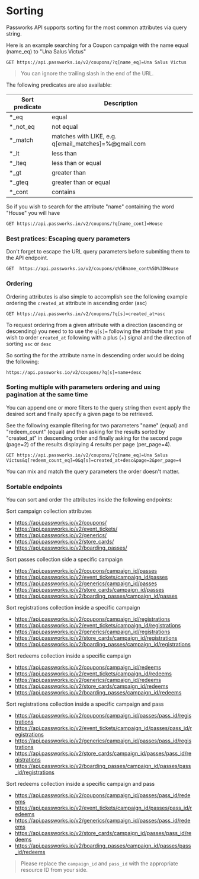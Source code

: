 # Sorting

Passworks API supports sorting for the most common attributes via query string.

Here is an example searching for a Coupon campaign with the name equal (name_eq) to "Una Salus Victus"

```
GET https://api.passworks.io/v2/coupons/?q[name_eq]=Una Salus Victus
```

> You can ignore the trailing slash in the end of the URL.

The following predicates are also available:

| Sort predicate | Description |
|-------|-------|
| *_eq | equal |
| *\_not\_eq | not equal |
| *\_match | matches with LIKE, e.g. q[email_matches]=%@gmail.com |
| *\_lt | less than |
| *\_lteq | less than or equal |
| *\_gt | greater than |
| *\_gteq | greater than or equal |
| *\_cont | contains |

So if you wish to search for the attribute "name" containing the word "House" you will have

```
GET https://api.passworks.io/v2/coupons/?q[name_cont]=House
```

### Best pratices: Escaping query parameters

Don't forget to escape the URL query parameters before submiting them to the API endpoint.

```
GET  https://api.passworks.io/v2/coupons/q%5Bname_cont%5D%3DHouse
```

### Ordering

Ordering attributes is also simple to accomplish see the following example ordering the `created_at` attribute in ascending order (asc)

```
GET https://api.passworks.io/v2/coupons/?q[s]=created_at+asc
```

To request ordering from a given attribute with a direction (ascending or descending) you need to to use the `q[s]=` following the attribute that you wish to order `created_at` following with a plus (+) signal and the direction of sorting `asc` or `desc`

So sorting the for the attribute name in descending order would be doing the following:


```
https://api.passworks.io/v2/coupons/?q[s]=name+desc
```

### Sorting multiple with parameters ordering and using pagination at the same time

You can append one or more filters to the query string then event apply the desired sort and finally specify a given page to be retrieved.

See the following example filtering for two parameters "name" (equal) and "redeem_count" (equal) and then asking for the results sorted by "created_at" in descending order and finally asking for the second page (page=2) of the results displaying 4 results per page (per_page=4).

```
GET https://api.passworks.io/v2/coupons/?q[name_eq]=Una Salus Victus&q[redeem_count_eq]=0&q[s]=created_at+desc&page=2&per_page=4
```

You can mix and match the query parameters the order doesn't matter.


### Sortable endpoints

You can sort and order the attributes inside the following endpoints:

Sort campaign collection attributes

- https://api.passworks.io/v2/coupons/
- https://api.passworks.io/v2/event_tickets/
- https://api.passworks.io/v2/generics/
- https://api.passworks.io/v2/store_cards/
- https://api.passworks.io/v2/boarding_passes/

Sort passes collection side a specific campaign

- https://api.passworks.io/v2/coupons/campaign_id/passes
- https://api.passworks.io/v2/event_tickets/campaign_id/passes
- https://api.passworks.io/v2/generics/campaign_id/passes
- https://api.passworks.io/v2/store_cards/campaign_id/passes
- https://api.passworks.io/v2/boarding_passes/campaign_id/passes

Sort registrations collection inside a specific campaign

- https://api.passworks.io/v2/coupons/campaign_id/registrations
- https://api.passworks.io/v2/event_tickets/campaign_id/registrations
- https://api.passworks.io/v2/generics/campaign_id/registrations
- https://api.passworks.io/v2/store_cards/campaign_id/registrations
- https://api.passworks.io/v2/boarding_passes/campaign_id/registrations

Sort redeems collection inside a specific campaign

- https://api.passworks.io/v2/coupons/campaign_id/redeems
- https://api.passworks.io/v2/event_tickets/campaign_id/redeems
- https://api.passworks.io/v2/generics/campaign_id/redeems
- https://api.passworks.io/v2/store_cards/campaign_id/redeems
- https://api.passworks.io/v2/boarding_passes/campaign_id/redeems

Sort registrations collection inside a specific campaign and pass

- https://api.passworks.io/v2/coupons/campaign_id/passes/pass_id/registrations
- https://api.passworks.io/v2/event_tickets/campaign_id/passes/pass_id/registrations
- https://api.passworks.io/v2/generics/campaign_id/passes/pass_id/registrations
- https://api.passworks.io/v2/store_cards/campaign_id/passes/pass_id/registrations
- https://api.passworks.io/v2/boarding_passes/campaign_id/passes/pass_id/registrations

Sort redeems collection inside a specific campaign and pass

- https://api.passworks.io/v2/coupons/campaign_id/passes/pass_id/redeems
- https://api.passworks.io/v2/event_tickets/campaign_id/passes/pass_id/redeems
- https://api.passworks.io/v2/generics/campaign_id/passes/pass_id/redeems
- https://api.passworks.io/v2/store_cards/campaign_id/passes/pass_id/redeems
- https://api.passworks.io/v2/boarding_passes/campaign_id/passes/pass_id/redeems

> Please replace the `campaign_id` and `pass_id` with the appropriate resource ID from your side.
